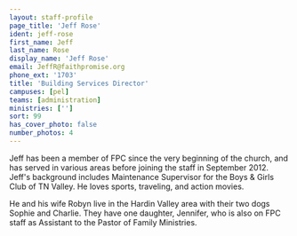 ```yaml
---
layout: staff-profile
page_title: 'Jeff Rose'
ident: jeff-rose
first_name: Jeff
last_name: Rose
display_name: 'Jeff Rose'
email: JeffR@faithpromise.org
phone_ext: '1703'
title: 'Building Services Director'
campuses: [pel]
teams: [administration]
ministries: ['']
sort: 99
has_cover_photo: false
number_photos: 4
---
```


Jeff has been a member of FPC since the very beginning of the church, and has served in various areas before joining the staff in September 2012. Jeff's background includes Maintenance Supervisor for the Boys & Girls Club of TN Valley. He loves sports, traveling, and action movies.

He and his wife Robyn live in the Hardin Valley area with their two dogs Sophie and Charlie. They have one daughter, Jennifer, who is also on FPC staff as Assistant to the Pastor of Family Ministries.